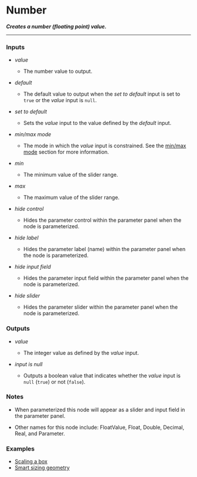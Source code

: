 # Number

**_Creates a number (floating point) value._**

---


### Inputs

* _value_

  * The number value to output.

* _default_

  * The default value to output when the _set to default_ input is set to `true` or the _value_ input is `null`.

* _set to default_

  * Sets the _value_ input to the value defined by the _default_ input.

* _min/max mode_

  * The mode in which the _value_ input is constrained. See the <a href="/concepts/GeneralConcepts/misc.md" target="_blank">min/max mode</a> section for more information.

* _min_

  * The minimum value of the slider range.

* _max_

  * The maximum value of the slider range.

* _hide control_

  * Hides the parameter control within the parameter panel when the node is parameterized.

* _hide label_

  * Hides the parameter label (name) within the parameter panel when the node is parameterized.

* _hide input field_

  * Hides the parameter input field within the parameter panel when the node is parameterized.

* _hide slider_

  * Hides the parameter slider within the parameter panel when the node is parameterized.


### Outputs

* _value_

  * The integer value as defined by the _value_ input.

* _input is null_

  * Outputs a boolean value that indicates whether the _value_ input is `null` (`true`) or not (`false`).


### Notes

* When parameterized this node will appear as a slider and input field in the parameter panel.

* Other names for this node include: FloatValue, Float, Double, Decimal, Real, and Parameter.


### Examples



* <a href="https://creator.trimble.com/graph?assetURI=whp:2b2bfb2f-ffeb-4cd3-ae15-fe1f0b59cf33&version=latest" target="_blank">Scaling a box</a>
* <a href="https://creator.trimble.com/graph?assetURI=whp:b783bdc2-5bea-49b6-b68e-a7eabee7993c&version=latest" target="_blank">Smart sizing geometry</a>
